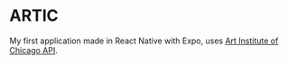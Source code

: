 # ARTIC

My first application made in React Native with Expo, uses [Art Institute of Chicago API](https://api.artic.edu/docs/).
